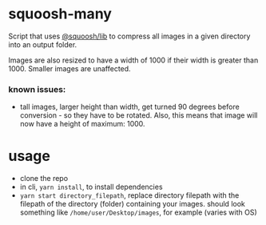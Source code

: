 # squoosh-many
Script that uses [@squoosh/lib](https://github.com/GoogleChromeLabs/squoosh/tree/dev/libsquoosh) to compress all images in a given directory into an output folder.

Images are also resized to have a width of 1000 if their width is greater than 1000. Smaller images are unaffected.

### known issues:
- tall images, larger height than width, get turned 90 degrees before conversion - so they have to be rotated. Also, this means that image will now have a height of maximum: 1000.

# usage
- clone the repo
- in cli, `yarn install`, to install dependencies
- `yarn start directory_filepath`, replace directory filepath with the filepath of the directory (folder) containing your images. should look something like `/home/user/Desktop/images`, for example (varies with OS)
